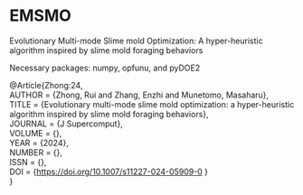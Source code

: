 # EMSMO

Evolutionary Multi-mode Slime mold Optimization: A hyper-heuristic algorithm inspired by slime mold foraging behaviors

Necessary packages: numpy, opfunu, and pyDOE2

@Article{Zhong:24,  
AUTHOR = {Zhong, Rui and Zhang, Enzhi and Munetomo, Masaharu},  
TITLE = {Evolutionary multi-mode slime mold optimization: a hyper-heuristic algorithm inspired by slime mold foraging behaviors},  
JOURNAL = {J Supercomput},  
VOLUME = {},  
YEAR = {2024},  
NUMBER = {},  
ISSN = {},  
DOI = {https://doi.org/10.1007/s11227-024-05909-0 }  
}
